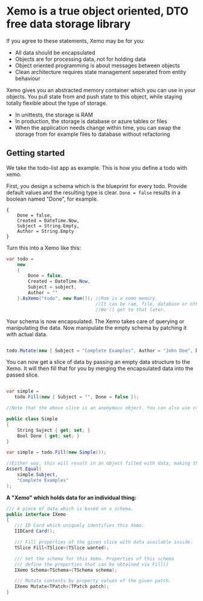 # Xemo is a true object oriented, DTO free data storage library
If you agree to these statements, Xemo may be for you:
- All data should be encapsulated
- Objects are for processing data, not for holding data
- Object oriented programming is about messages between objects
- Clean architecture requires state management seperated from entity behaviour

Xemo gives you an abstracted memory container which you can use in your objects.
You pull state from and push state to this object, while staying totally flexible about the type of storage.
- In unittests, the storage is RAM
- In production, the storage is database or azure tables or files
- When the application needs change within time, you can swap the storage from for example files to database without refactoring

## Getting started
We take the todo-list app as example.
This is how you define a todo with xemo.

First, you design a schema which is the blueprint for every todo. Provide default values and the resulting type is clear. ```Done = false``` results in a boolean named "Done", for example.

```
{
    Done = false,
    Created = DateTime.Now,
    Subject = String.Empty,
    Author = String.Empty
}
```

Turn this into a Xemo like this:

```csharp
var todo =
    new
    {
        Done = false,
        Created = DateTime.Now,
        Subject = subject,
        Author = ""
    }.AsXemo("todo", new Ram()); //Ram is a xemo memory. 
                                 //It can be ram, file, database or others. 
                                 //We'll get to that later.
```

Your schema is now encapsulated. The Xemo takes care of querying or manipulating the data.
Now manipulate the empty schema by patching it with actual data.

```csharp

todo.Mutate(new { Subject = "Complete Examples", Author = "John Doe", Done = false });

```

You can now get a slice of data by passing an empty data structure to the Xemo. It will then fill that for you by merging the encapsulated data into the passed slice.

```csharp

var simple =
   todo.Fill(new { Subject = "", Done = false });

//Note that the above slice is an anonymous object. You can also use concrete objects with properties, if you prefer. Using anonymous types might have advantages in agile development. Here is an example using a property object:

public class Simple
{
	String Suject { get; set; }
    Bool Done { get; set; }
}

var simple = todo.Fill(new Simple());

//Either way, this will result in an object filled with data, making this assumption true:
Assert.Equal(
    simple.Subject,
    "Complete Examples"
);

```




**A "Xemo" which holds data for an individual thing:**

```csharp
/// A piece of data which is based on a schema.
public interface IXemo
{
   /// ID Card which uniquely identifies this Xemo.
   IIDCard Card();

   /// Fill properties of the given slice with data available inside.
   TSlice Fill<TSlice>(TSlice wanted);

   /// Set the schema for this Xemo. Properties of this schema
   /// define the properties that can be obtained via Fill()
   IXemo Schema<TSchema>(TSchema schema);

   /// Mutate contents by property values of the given patch.
   IXemo Mutate<TPatch>(TPatch patch);
}

```

